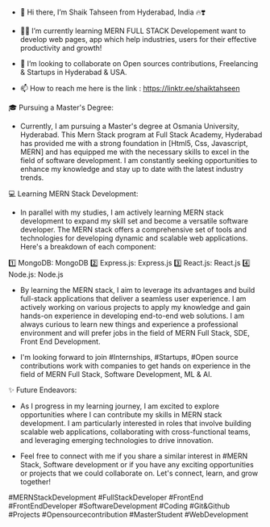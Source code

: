 - 👋 Hi there, I’m Shaik Tahseen from Hyderabad, India 🔥❣️
- 🌱👀 I’m currently learning MERN FULL STACK Developement want to develop web pages, app which help industries, users for their effective productivity and growth!
  
- 💞️ I’m looking to collaborate on Open sources contributions, Freelancing & Startups in Hyderabad & USA.
  
- 📫 How to reach me here is the link : https://linktr.ee/shaiktahseen

<!---
shaiktahseen/shaiktahseen is a ✨ special ✨ repository because its `README.md` (this file) appears on your GitHub profile.
You can click the Preview link to take a look at your changes.
--->

🎓 Pursuing a Master's Degree:
- Currently, I am pursuing a Master's degree at Osmania University, Hyderabad. This Mern Stack program at Full Stack Academy, Hyderabad has provided me with a strong foundation in [Html5, Css, Javascript, MERN] and has equipped me with the necessary skills to excel in the field of software development. I am constantly seeking opportunities to enhance my knowledge and stay up to date with the latest industry trends.


💻 Learning MERN Stack Development:
- In parallel with my studies, I am actively learning MERN stack development to expand my skill set and become a versatile software developer. The MERN stack offers a comprehensive set of tools and technologies for developing dynamic and scalable web applications. Here's a breakdown of each component:

1️⃣ MongoDB: MongoDB
2️⃣ Express.js: Express.js
3️⃣ React.js: React.js
4️⃣ Node.js: Node.js

- By learning the MERN stack, I aim to leverage its advantages and build full-stack applications that deliver a seamless user experience. I am actively working on various projects to apply my knowledge and gain hands-on experience in developing end-to-end web solutions.
I am always curious to learn new things and experience a professional environment and will prefer jobs in the field of MERN Full Stack, SDE, Front End Development.

- I'm looking forward to join #Internships, #Startups, #Open source contributions work with companies to get hands on experience in the field of MERN Full Stack, Software Development, ML & AI.

✨ Future Endeavors:

- As I progress in my learning journey, I am excited to explore opportunities where I can contribute my skills in MERN stack development. I am particularly interested in roles that involve building scalable web applications, collaborating with cross-functional teams, and leveraging emerging technologies to drive innovation.

- Feel free to connect with me if you share a similar interest in #MERN Stack, Software development or if you have any exciting opportunities or projects that we could collaborate on. Let's connect, learn, and grow together!

#MERNStackDevelopment #FullStackDeveloper #FrontEnd #FrontEndDeveloper #SoftwareDevelopment #Coding #Git&Github #Projects #Opensourcecontribution #MasterStudent #WebDevelopment 
